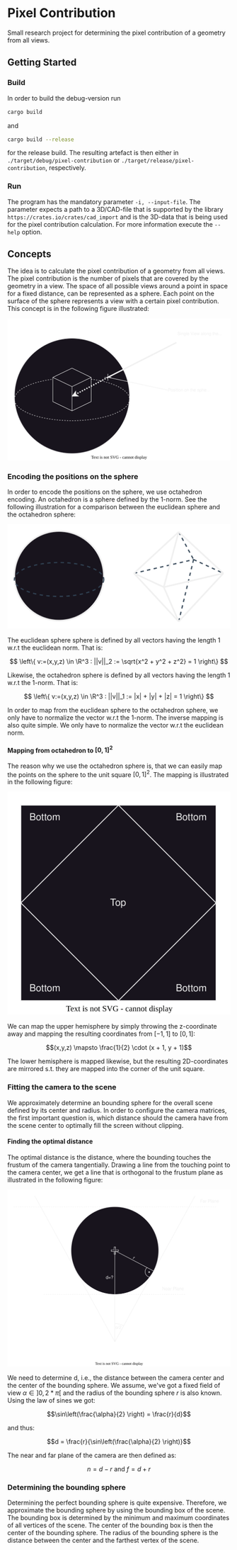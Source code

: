 # Pixel Contribution
Small research project for determining the pixel contribution of a geometry from all views.

## Getting Started

### Build
In order to build the debug-version run
```bash
cargo build
```
and
```bash
cargo build --release
```
for the release build.
The resulting artefact is then either in `./target/debug/pixel-contribution` or `./target/release/pixel-contribution`, respectively.

### Run
The program has the mandatory parameter `-i, --input-file`. The parameter expects a path to a 3D/CAD-file that is supported by the library `https://crates.io/crates/cad_import` and is the 3D-data that is being used for the pixel contribution calculation.
For more information execute the `--help` option.

## Concepts
The idea is to calculate the pixel contribution of a geometry from all views. The pixel contribution is the number of pixels that are covered by the geometry in a view. The space of all possible views around a point in space for a fixed distance, can be represented as a sphere. Each point on the surface of the sphere represents a view with a certain pixel contribution.
This concept is in the following figure illustrated:

![Concept](./img/sphere_views.drawio.svg)

### Encoding the positions on the sphere
In order to encode the positions on the sphere, we use octahedron encoding. An octahedron is a sphere defined by the 1-norm.
See the following illustration for a comparison between the euclidean sphere and the octahedron sphere:

![Octahedron](./img/octahedron_sphere.drawio.svg)

The euclidean sphere sphere is defined by all vectors having the length $1$ w.r.t the euclidean norm. That is:

$$ \left\{ v:=(x,y,z) \in \R^3 : ||v||_2 := \sqrt{x^2 + y^2 + z^2} = 1 \right\} $$

Likewise, the octahedron sphere is defined by all vectors having the length $1$ w.r.t the 1-norm. That is:

$$ \left\{ v:=(x,y,z) \in \R^3 : ||v||_1 := |x| + |y| + |z| = 1 \right\} $$

In order to map from the euclidean sphere to the octahedron sphere, we only have to normalize the vector w.r.t the 1-norm. The inverse mapping is also quite simple. We only have to normalize the vector w.r.t the euclidean norm.

#### Mapping from octahedron to $[0,1]^2$
The reason why we use the octahedron sphere is, that we can easily map the points on the sphere to the unit square $[0,1]^2$. The mapping is illustrated in the following figure:

![Mapping from octahedron to unit square](./img/octaherdon_2d_projection.drawio.svg)

We can map the upper hemisphere by simply throwing the z-coordinate away and mapping the resulting coordinates from $[-1,1]$ to $[0,1]$:

$$(x,y,z) \mapsto \frac{1}{2} \cdot (x + 1, y + 1)$$

The lower hemisphere is mapped likewise, but the resulting 2D-coordinates are mirrored s.t. they are mapped into the corner of the unit square. 


### Fitting the camera to the scene
We approximately determine an bounding sphere for the overall scene defined by its center and radius. In order to configure the camera matrices, the first important question is, which distance should the camera have from the scene center to optimally fill the screen without clipping.

#### Finding the optimal distance
The optimal distance is the distance, where the bounding touches the frustum of the camera tangentially. Drawing a line from the touching point to the camera center, we get a line that is orthogonal to the frustum plane as illustrated in the following figure:

![Finding the optimal distance](./img/camera_fit.drawio.svg)

We need to determine d, i.e., the distance between the camera center and the center of the bounding sphere.
We assume, we've got a fixed field of view $\alpha \in ]0,2 * \pi[$ and the radius of the bounding sphere $r$ is also known. Using the law of sines we got:

$$\sin\left(\frac{\alpha}{2} \right) = \frac{r}{d}$$

and thus:

$$d = \frac{r}{\sin\left(\frac{\alpha}{2} \right)}$$

The near and far plane of the camera are then defined as:

$$n = d - r \text{ and } f = d + r$$

### Determining the bounding sphere
Determining the perfect bounding sphere is quite expensive. Therefore, we approximate the bounding sphere by using the bounding box of the scene. The bounding box is determined by the minimum and maximum coordinates of all vertices of the scene. The center of the bounding box is then the center of the bounding sphere. The radius of the bounding sphere is the distance between the center and the farthest vertex of the scene.